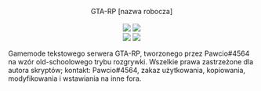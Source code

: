 <p align="center">
  GTA-RP [nazwa robocza]</br></br>
  
  <img src="https://img.shields.io/badge/Wydanie-v0.1a-blue.svg">
  <img src="https://img.shields.io/badge/Autor-Pawcio-blue.svg"></br>
  <img src="https://img.shields.io/badge/Archiwum-Nie-red.svg">
  <img src="https://img.shields.io/badge/W%20realizacji-Tak-green.svg">
</p>


Gamemode tekstowego serwera GTA-RP, tworzonego przez Pawcio#4564 na wzór old-schoolowego trybu rozgrywki. Wszelkie prawa zastrzeżone dla autora skryptów; kontakt: Pawcio#4564, zakaz użytkowania, kopiowania, modyfikowania i wstawiania na inne fora. 
